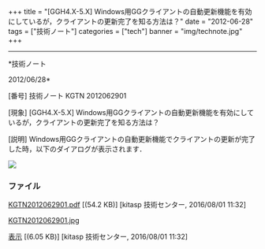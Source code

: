 ﻿+++
title = "[GGH4.X-5.X] Windows用GGクライアントの自動更新機能を有効にしているが，クライアントの更新完了を知る方法は？"
date = "2012-06-28"
tags = ["技術ノート"]
categories = ["tech"]
banner = "img/technote.jpg"
+++

-----------------------------------------------------------------------------------------------------------------------------

*技術ノート

2012/06/28*


[番号]
技術ノート KGTN 2012062901

[現象]
[GGH4.X-5.X]
Windows用GGクライアントの自動更新機能を有効にしているが，クライアントの更新完了を知る方法は？

[説明]
Windows用GGクライアントの自動更新機能でクライアントの更新が完了した時，以下のダイアログが表示されます．

![](http://techreport.kitasp.net/attachments/download/2782/KGTN2012062901.jpg)


### ファイル

 
 


[KGTN2012062901.pdf](http://techreport.kitasp.net/attachments/download/2781/KGTN2012062901.pdf)
 [(54.2 KB)] [kitasp 技術センター, 2016/08/01
11:32]

[KGTN2012062901.jpg](http://techreport.kitasp.net/attachments/download/2782/KGTN2012062901.jpg)

[表示](http://techreport.kitasp.net/attachments/2782/KGTN2012062901.jpg "表示")
 [(6.05 KB)] [kitasp 技術センター, 2016/08/01
11:32]


 


 


